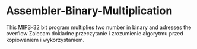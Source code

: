 # Assembler-Binary-Multiplication
This MIPS-32 bit program multiplies two number in binary and adresses the overflow
Zalecam dokladne przeczytanie i zrozumienie algorytmu przed kopiowaniem i wykorzystaniem.
